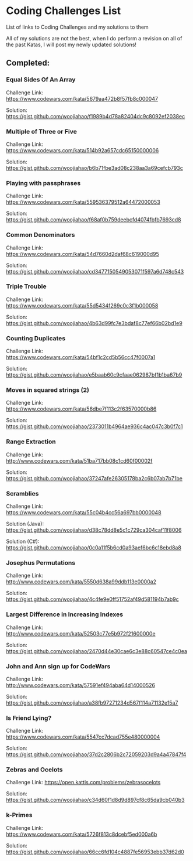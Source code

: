 # Coding Challenges List
List of links to Coding Challenges and my solutions to them

All of my solutions are not the best, when I do perform a revision on all of the past Katas, I will post my newly updated solutions!

## Completed:
### Equal Sides Of An Array
Challenge Link: https://www.codewars.com/kata/5679aa472b8f57fb8c000047

Solution: https://gist.github.com/woojiahao/f1989b4d78a82404dc9c8092ef2038ec

### Multiple of Three or Five
Challenge Link: https://www.codewars.com/kata/514b92a657cdc65150000006

Solution: https://gist.github.com/woojiahao/b6b71fbe3ad08c238aa3a69cefcb793c

### Playing with passphrases
Challenge Link: https://www.codewars.com/kata/559536379512a64472000053

Solution: https://gist.github.com/woojiahao/f68af0b759deebcfd4074fbfb7693cd8

### Common Denominators
Challenge Link: https://www.codewars.com/kata/54d7660d2daf68c619000d95

Solution: https://gist.github.com/woojiahao/cd3477150549053071f597a6d748c543

### Triple Trouble
Challenge Link: https://www.codewars.com/kata/55d5434f269c0c3f1b000058

Solution: https://gist.github.com/woojiahao/4b63d99fc7e3bdaf8c77ef66b02bd1e9

### Counting Duplicates
Challenge Link: https://www.codewars.com/kata/54bf1c2cd5b56cc47f0007a1

Solution: https://gist.github.com/woojiahao/e5baab60c9cfaae062987bf1b1ba67b9

### Moves in squared strings (2)
Challenge Link: https://www.codewars.com/kata/56dbe7f113c2f63570000b86

Solution: https://gist.github.com/woojiahao/2373011b4964ae936c4ac047c3b0f7c1

### Range Extraction
Challenge Link: http://www.codewars.com/kata/51ba717bb08c1cd60f00002f

Solution: https://gist.github.com/woojiahao/37247afe26305178ba2c6b07ab7b71be

### Scramblies
Challenge Link: https://www.codewars.com/kata/55c04b4cc56a697bb0000048

Solution (Java): https://gist.github.com/woojiahao/d38c78dd8e5c1c729ca304caf11f8006

Solution (C#): https://gist.github.com/woojiahao/0c0a11f5b6cd0a93aef6bc6c18ebd8a8

### Josephus Permutations
Challenge Link: http://www.codewars.com/kata/5550d638a99ddb113e0000a2

Solution: https://gist.github.com/woojiahao/4c4fe9e0ff51752af49d581194b7ab9c

### Largest Difference in Increasing Indexes
Challenge Link: http://www.codewars.com/kata/52503c77e5b972f21600000e

Solution: https://gist.github.com/woojiahao/2470d44e30cae6c3e88c60547ce4c0ea

### John and Ann sign up for CodeWars 
Challenge Link: http://www.codewars.com/kata/57591ef494aba64d14000526

Solution: https://gist.github.com/woojiahao/a38fb97271234d567f114a71132e15a7

### Is Friend Lying?
Challenge Link: https://www.codewars.com/kata/5547cc7dcad755e480000004

Solution: https://gist.github.com/woojiahao/37d2c2806b2c72059203d9a4a47847f4

### Zebras and Ocelots
Challenge Link: https://open.kattis.com/problems/zebrasocelots

Solution: https://gist.github.com/woojiahao/c34d60f1d8d9d897cf8c65da9cb040b3

### k-Primes
Challenge Link: https://www.codewars.com/kata/5726f813c8dcebf5ed000a6b

Solution: https://gist.github.com/woojiahao/66cc6fd104c4887fe56953ebb37d62d0
